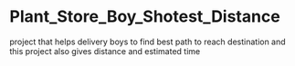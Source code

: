 # Plant_Store_Boy_Shotest_Distance
project that helps delivery boys to find best path to reach destination and this project also gives distance and estimated time

